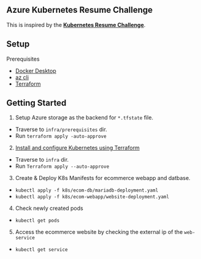 ## Azure Kubernetes Resume Challenge ##

This is inspired by the [**Kubernetes Resume Challenge**](https://cloudresumechallenge.dev/docs/extensions/kubernetes-challenge/).

## Setup ##
Prerequisites

- [Docker Desktop](https://docs.docker.com/desktop/setup/install/windows-install/)
- [az cli](https://learn.microsoft.com/en-us/cli/azure/install-azure-cli-linux?pivots=apt)
- [Terraform](https://learn.microsoft.com/en-us/azure/developer/terraform/quickstart-configure)

## Getting Started ##
1. Setup Azure storage as the backend for `*.tfstate` file. 
- Traverse to `infra/prerequisites` dir. 
- Run `terraform apply -auto-approve` 
2. [Install and configure Kubernetes using Terraform](https://learn.microsoft.com/en-us/azure/aks/learn/quick-kubernetes-deploy-terraform?pivots=development-environment-azure-cli)
- Traverse to `infra` dir.
- Run `Terraform apply --auto-approve`
3. Create & Deploy K8s Manifests for ecommerce webapp and datbase.
- `kubectl apply -f k8s/ecom-db/mariadb-deployment.yaml`
- `kubectl apply -f k8s/ecom-webapp/website-deployment.yaml`
4. Check newly created pods
- `kubectl get pods`
5. Access the ecommerce website by checking the external ip of the `web-service`
- `kubectl get service`